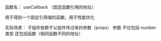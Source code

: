 <!-- callback Hook -->
函数名： useCallback （固定函数引用的地址）

用于得到一个固定引用值的函数，用于性能优化

实际场景：
    子组件依赖于父组件传过来的参数（props）
    参数  不仅包括 number类型  还包括函数（相同函数不同的地址）